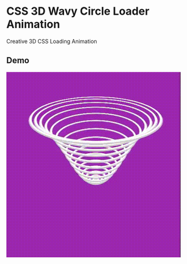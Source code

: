 # CSS 3D Wavy Circle Loader Animation

Creative 3D CSS Loading Animation

## Demo
![Screenshot](https://github.com/panahi-projects/CSS-3D-Wavy-Circle/blob/main/demo.gif)
